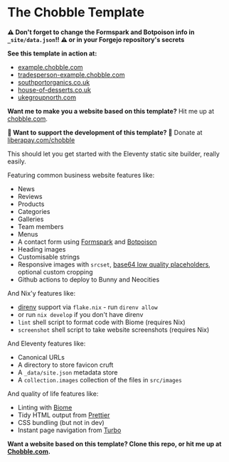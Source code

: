 # The Chobble Template

**⚠️ Don't forget to change the Formspark and Botpoison info in `_site/data.json`!! ⚠️ or in your Forgejo repository's secrets**

**See this template in action at:**

- [example.chobble.com](https://example.chobble.com)
- [tradesperson-example.chobble.com](https://tradesperson-example.chobble.com)
- [southportorganics.co.uk](https://www.southportorganics.co.uk)
- [house-of-desserts.co.uk](https://www.house-of-desserts.co.uk)
- [ukegroupnorth.com](https://www.ukegroupnorth.com)

**Want me to make you a website based on this template?** Hit me up at [chobble.com](https://chobble.com).

**💖 Want to support the development of this template? 💖** Donate at [liberapay.com/chobble](https://liberapay.com/chobble/)

This should let you get started with the Eleventy static site builder, really easily.

Featuring common business website features like:

- News
- Reviews
- Products
- Categories
- Galleries
- Team members
- Menus
- A contact form using [Formspark](https://formspark.io/) and [Botpoison](https://botpoison.com/)
- Heading images
- Customisable strings
- Responsive images with `srcset`, [base64 low quality placeholders](https://blog.chobble.com/blog/25-04-16-adding-base64-image-backgrounds-to-eleventy-img/), optional custom cropping
- Github actions to deploy to Bunny and Neocities

And Nix'y features like:

- [direnv](https://direnv.net/) support via `flake.nix` - run `direnv allow`
- or run `nix develop` if you don't have direnv
- `lint` shell script to format code with Biome (requires Nix)
- `screenshot` shell script to take website screenshots (requires Nix)

And Eleventy features like:

- Canonical URLs
- A directory to store favicon cruft
- A `_data/site.json` metadata store
- A `collection.images` collection of the files in `src/images`

And quality of life features like:

- Linting with [Biome](https://biomejs.dev/)
- Tidy HTML output from [Prettier](https://prettier.io)
- CSS bundling (but not in dev)
- Instant page navigation from [Turbo](https://turbo.hotwired.dev/)

**Want a website based on this template? Clone this repo, or hit me up at [Chobble.com](https://chobble.com).**
